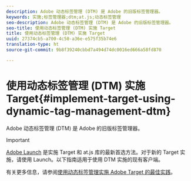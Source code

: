 ```yaml
---
description: Adobe 动态标签管理 (DTM) 是 Adobe 的旧版标签管理器。
keywords: 实施;标签管理器;dtm;at.js;动态标签管理
seo-description: Adobe 动态标签管理 (DTM) 是 Adobe 的旧版标签管理器。
seo-title: 使用动态标签管理 (DTM) 实施 Target
title: 使用动态标签管理 (DTM) 实施 Target
uuid: 27374cb5-a700-4c50-a36e-e575f35b74e6
translation-type: ht
source-git-commit: 9b8f39240cbbd7a494d74dc0016ed666a58fd870

---
```



# 使用动态标签管理 (DTM) 实施 Target{#implement-target-using-dynamic-tag-management-dtm}

Adobe 动态标签管理 (DTM) 是 Adobe 的旧版标签管理器。

>[!IMPORTANT]
>
>[Adobe Launch](../../../c-implementing-target/c-implementing-target-for-client-side-web/how-to-deployatjs/cmp-implementing-target-using-adobe-launch.md#topic_5234DDAEB0834333BD6BA1B05892FC25) 是实施 Target 和 at.js 库的最新首选方法。对于新的 Target 实施，请使用 Launch。以下指南适用于使用 DTM 实施的现有客户端。

有关更多信息，请参阅[使用动态标签管理实施 Adobe Target 的最佳实践](https://marketing.adobe.com/resources/help/en_US/dtm/target/)。
